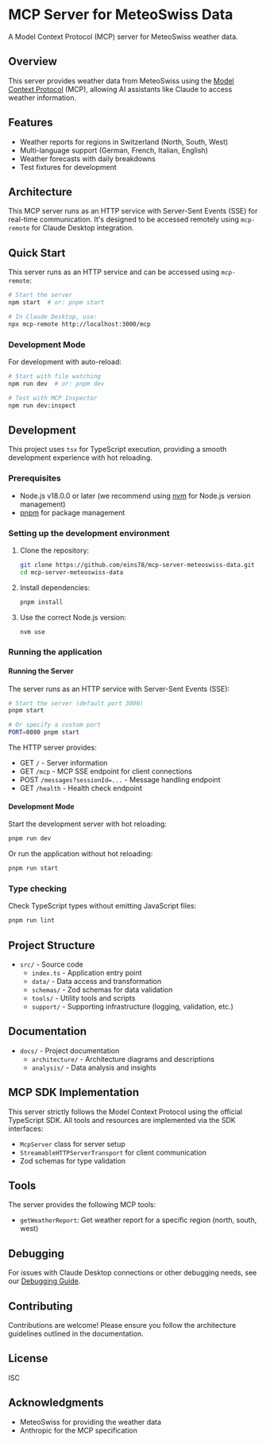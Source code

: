 # MCP Server for MeteoSwiss Data

A Model Context Protocol (MCP) server for MeteoSwiss weather data.

## Overview

This server provides weather data from MeteoSwiss using the [Model Context Protocol](https://github.com/modelcontextprotocol/typescript-sdk) (MCP), allowing AI assistants like Claude to access weather information.

## Features

- Weather reports for regions in Switzerland (North, South, West)
- Multi-language support (German, French, Italian, English)
- Weather forecasts with daily breakdowns
- Test fixtures for development

## Architecture

This MCP server runs as an HTTP service with Server-Sent Events (SSE) for real-time communication. It's designed to be accessed remotely using `mcp-remote` for Claude Desktop integration.

## Quick Start

This server runs as an HTTP service and can be accessed using `mcp-remote`:

```bash
# Start the server
npm start  # or: pnpm start

# In Claude Desktop, use:
npx mcp-remote http://localhost:3000/mcp
```

### Development Mode

For development with auto-reload:

```bash
# Start with file watching
npm run dev  # or: pnpm dev

# Test with MCP Inspector
npm run dev:inspect
```

## Development

This project uses `tsx` for TypeScript execution, providing a smooth development experience with hot reloading.

### Prerequisites

- Node.js v18.0.0 or later (we recommend using [nvm](https://github.com/nvm-sh/nvm) for Node.js version management)
- [pnpm](https://pnpm.io/) for package management

### Setting up the development environment

1. Clone the repository:

   ```bash
   git clone https://github.com/eins78/mcp-server-meteoswiss-data.git
   cd mcp-server-meteoswiss-data
   ```

2. Install dependencies:

   ```bash
   pnpm install
   ```

3. Use the correct Node.js version:

   ```bash
   nvm use
   ```

### Running the application

#### Running the Server

The server runs as an HTTP service with Server-Sent Events (SSE):

```bash
# Start the server (default port 3000)
pnpm start

# Or specify a custom port
PORT=8080 pnpm start
```

The HTTP server provides:
- GET `/` - Server information
- GET `/mcp` - MCP SSE endpoint for client connections
- POST `/messages?sessionId=...` - Message handling endpoint
- GET `/health` - Health check endpoint

#### Development Mode

Start the development server with hot reloading:

```bash
pnpm run dev
```

Or run the application without hot reloading:

```bash
pnpm run start
```

### Type checking

Check TypeScript types without emitting JavaScript files:

```bash
pnpm run lint
```

## Project Structure

- `src/` - Source code
  - `index.ts` - Application entry point
  - `data/` - Data access and transformation
  - `schemas/` - Zod schemas for data validation
  - `tools/` - Utility tools and scripts
  - `support/` - Supporting infrastructure (logging, validation, etc.)

## Documentation

- `docs/` - Project documentation
  - `architecture/` - Architecture diagrams and descriptions
  - `analysis/` - Data analysis and insights

## MCP SDK Implementation

This server strictly follows the Model Context Protocol using the official TypeScript SDK. All tools and resources are implemented via the SDK interfaces:

- `McpServer` class for server setup
- `StreamableHTTPServerTransport` for client communication
- Zod schemas for type validation

## Tools

The server provides the following MCP tools:

- `getWeatherReport`: Get weather report for a specific region (north, south, west)

## Debugging

For issues with Claude Desktop connections or other debugging needs, see our [Debugging Guide](docs/debugging-guide.md).

## Contributing

Contributions are welcome! Please ensure you follow the architecture guidelines outlined in the documentation.

## License

ISC

## Acknowledgments

- MeteoSwiss for providing the weather data
- Anthropic for the MCP specification
